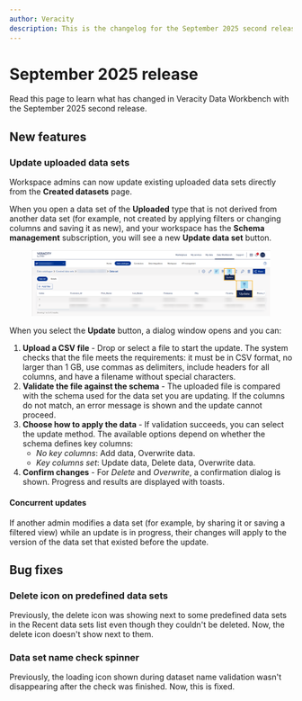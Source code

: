 ```yaml
---
author: Veracity
description: This is the changelog for the September 2025 second release of Data Workbench.
---
```


# September 2025 release
Read this page to learn what has changed in Veracity Data Workbench with the September 2025 second release. 

## New features

### Update uploaded data sets  
Workspace admins can now update existing uploaded data sets directly from the **Created datasets** page.  

When you open a data set of the **Uploaded** type that is not derived from another data set (for example, not created by applying filters or changing columns and saving it as new), and your workspace has the **Schema management** subscription, you will see a new **Update data set** button.  

<figure>
	<img src="assets/update.png"/>
</figure>

When you select the **Update** button, a dialog window opens and you can:  
1. **Upload a CSV file** - Drop or select a file to start the update. The system checks that the file meets the requirements: it must be in CSV format, no larger than 1 GB, use commas as delimiters, include headers for all columns, and have a filename without special characters.
2. **Validate the file against the schema** - The uploaded file is compared with the schema used for the data set you are updating. If the columns do not match, an error message is shown and the update cannot proceed.  
3. **Choose how to apply the data** - If validation succeeds, you can select the update method. The available options depend on whether the schema defines key columns:  
   - *No key columns*: Add data, Overwrite data.  
   - *Key columns set*: Update data, Delete data, Overwrite data.  
4. **Confirm changes** - For *Delete* and *Overwrite*, a confirmation dialog is shown. Progress and results are displayed with toasts.  

#### Concurrent updates
If another admin modifies a data set (for example, by sharing it or saving a filtered view) while an update is in progress, their changes will apply to the version of the data set that existed before the update.

## Bug fixes

### Delete icon on predefined data sets
Previously, the delete icon was showing next to some predefined data sets in the Recent data sets list even though they couldn't be deleted. Now, the delete icon doesn't show next to them.

### Data set name check spinner
Previously, the loading icon shown during dataset name validation wasn't disappearing after the check was finished. Now, this is fixed.